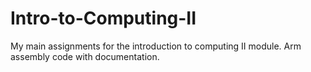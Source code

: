 # Intro-to-Computing-II
My main assignments for the introduction to computing II module. Arm assembly code with documentation.
